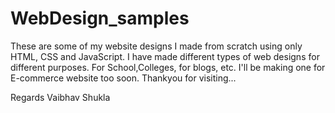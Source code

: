 # WebDesign_samples
These are some of my website designs I made from scratch using only HTML, CSS and JavaScript.
I have made different types of web designs for different purposes. For School,Colleges, for blogs, etc. I'll be making one for E-commerce website too soon.
Thankyou for visiting...

Regards
Vaibhav Shukla
